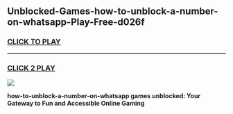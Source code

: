 
## Unblocked-Games-how-to-unblock-a-number-on-whatsapp-Play-Free-d026f
<h3>
<a href="https://premium76.site?title=how-to-unblock-a-number-on-whatsapp&ref=18A1">CLICK TO PLAY</a></h3>
<hr>

<h3>
<a href="https://premium76.site?title=how-to-unblock-a-number-on-whatsapp&ref=18A1">CLICK 2 PLAY</a>
  
</h3>

<a href="https://premium76.site?title=how-to-unblock-a-number-on-whatsapp&ref=18A1"><img src="https://clearcache.store/games.png"></a>


**how-to-unblock-a-number-on-whatsapp games unblocked: Your Gateway to Fun and Accessible Online Gaming**
